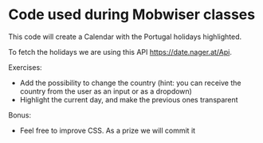 # Code used during Mobwiser classes

This code will create a Calendar with the Portugal holidays highlighted.

To fetch the holidays we are using this API https://date.nager.at/Api.

Exercises:

* Add the possibility to change the country (hint: you can receive the country from the user as an input or as a dropdown)
* Highlight the current day, and make the previous ones transparent

Bonus:
* Feel free to improve CSS. As a prize we will commit it

